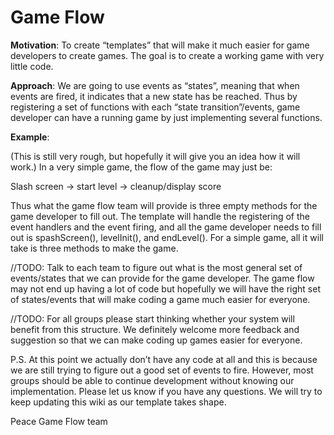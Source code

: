 # Game Flow #

**Motivation**:
To create “templates” that will make it much easier for game developers to create games. The goal is to create a working game with very little code.

**Approach**:
We are going to use events as “states”, meaning that when events are fired, it indicates that a new state has be reached. Thus by registering a set of functions with each “state transition”/events, game developer can have a running game by just implementing several functions.

**Example**:

(This is still very rough, but hopefully it will give you an idea how it will work.)
In a very simple game, the flow of the game may just be:

Slash screen -> start level -> cleanup/display score

Thus what the game flow team will provide is three empty methods for the game developer to fill out. The template will handle the registering of the event handlers and the event firing, and all the game developer needs to fill out is spashScreen(), levelInit(), and endLevel(). For a simple game, all it will take is three methods to make the game.

//TODO: Talk to each team to figure out what is the most general set of events/states that we can provide for the game developer. The game flow may not end up having a lot of code but hopefully we will have the right set of states/events that will make coding a game much easier for everyone.

//TODO: For all groups please  start thinking whether your system will benefit from this structure. We definitely welcome more feedback and suggestion so that we can make coding up games easier for everyone.

P.S. At this point we actually don’t have any code at all and this is because we are still trying to figure out a good set of events to fire. However, most groups should be able to continue development without knowing our implementation. Please let us know if you have any questions. We will try to keep updating this wiki as our template takes shape.

Peace
Game Flow team

